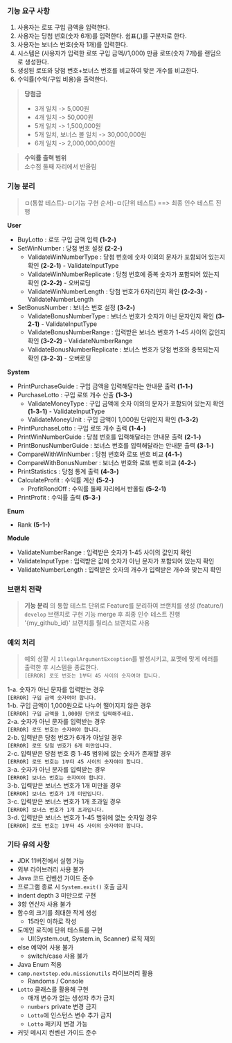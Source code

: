 ### 기능 요구 사항
1. 사용자는 로또 구입 금액을 입력한다.
2. 사용자는 당첨 번호(숫자 6개)를 입력한다. 쉼표(,)를 구분자로 한다. 
3. 사용자는 보너스 번호(숫자 1개)를 입력한다.
4. 시스템은 (사용자가 입력한 로또 구입 금액//1,000) 만큼 로또(숫자 7개)를 랜덤으로 생성한다.
5. 생성된 로또와 당첨 번호+보너스 번호를 비교하여 맞은 개수를 비교한다.
6. 수익률(수익/구입 비용)을 출력한다.

> __당첨금__
> - 3개 일치 -> 5,000원
> - 4개 일치 -> 50,000원
> - 5개 일치 -> 1,500,000원
> - 5개 일치, 보너스 볼 일치 -> 30,000,000원
> - 6개 일치 -> 2,000,000,000원

> __수익률 출력 범위__<br>
> 소수점 둘째 자리에서 반올림

### 기능 분리
> ㅁ(통합 테스트)-ㅁ(기능 구현 순서)-ㅁ(단위 테스트) ==> 최종 인수 테스트 진행

__User__
- BuyLotto : 로또 구입 금액 입력 __(1-2-)__
- SetWinNumber : 당첨 번호 설정 __(2-2-)__
  - ValidateWinNumberType : 당첨 번호에 숫자 이외의 문자가 포함되어 있는지 확인 __(2-2-1)__ - ValidateInputType
  - ValidateWinNumberReplicate : 당첨 번호에 중복 숫자가 포함되어 있는지 확인 __(2-2-2)__ - 오버로딩
  - ValidateWinNumberLength : 당첨 번호가 6자리인지 확인 __(2-2-3)__ - ValidateNumberLength
- SetBonusNumber : 보너스 번호 설정 __(3-2-)__
  - ValidateBonusNumberType : 보너스 번호가 숫자가 아닌 문자인지 확인 __(3-2-1)__ - ValidateInputType
  - ValidateBonusNumberRange : 입력받은 보너스 번호가 1-45 사이의 값인지 확인 __(3-2-2)__ - ValidateNumberRange
  - ValidateBonusNumberReplicate : 보너스 번호가 당첨 번호와 중복되는지 확인 __(3-2-3)__ - 오버로딩

__System__
- PrintPurchaseGuide : 구입 금액을 입력해달라는 안내문 출력 __(1-1-)__
- PurchaseLotto : 구입 로또 개수 산출 __(1-3-)__
  - ValidateMoneyType : 구입 금액에 숫자 이외의 문자가 포함되어 있는지 확인 __(1-3-1)__ - ValidateInputType
  - ValidateMoneyUnit : 구입 금액이 1,000원 단위인지 확인 __(1-3-2)__
- PrintPurchaseLotto : 구입 로또 개수 출력 __(1-4-)__
- PrintWinNumberGuide : 당첨 번호를 입력해달라는 안내문 출력 __(2-1-)__
- PrintBonusNumberGuide : 보너스 번호를 입력해달라는 안내문 출력 __(3-1-)__
- CompareWithWinNumber : 당첨 번호와 로또 번호 비교 __(4-1-)__
- CompareWithBonusNumber : 보너스 번호와 로또 번호 비교 __(4-2-)__
- PrintStatistics : 당첨 통계 출력 __(4-3-)__
- CalculateProfit : 수익률 계산 __(5-2-)__
  - ProfitRondOff : 수익률 둘째 자리에서 반올림 __(5-2-1)__
- PrintProfit : 수익률 출력 __(5-3-)__

__Enum__
- Rank __(5-1-)__

__Module__
- ValidateNumberRange : 입력받은 숫자가 1-45 사이의 값인지 확인
- ValidateInputType : 입력받은 값에 숫자가 아닌 문자가 포함되어 있는지 확인
- ValidateNumberLength : 입력받은 숫자의 개수가 입력받은 개수와 맞는지 확인

### 브랜치 전략
> __기능 분리__ 의 통합 테스트 단위로 Feature를 분리하여 브랜치를 생성 (feature/<Short Description>)<br>
> `develop` 브랜치로 구현 기능 merge 후 최종 인수 테스트 진행<br>
> '{my_github_id}' 브랜치를 릴리스 브랜치로 사용<br>


### 예외 처리
> 예외 상황 시 `IllegalArgumentException`를 발생시키고, 포맷에 맞게 에러를 출력한 후 시스템을 종료한다.<br>
> `[ERROR] 로또 번호는 1부터 45 사이의 숫자여야 합니다.`

1-a. 숫자가 아닌 문자를 입력받는 경우<br>
`[ERROR] 구입 금액 숫자여야 합니다.`<br>
1-b. 구입 금액이 1,000원으로 나누어 떨어지지 않은 경우<br>
`[ERROR] 구입 금액을 1,000원 단위로 입력해주세요.`<br>
2-a. 숫자가 아닌 문자를 입력받는 경우<br>
`[ERROR] 로또 번호는 숫자여야 합니다.`<br>
2-b. 입력받은 당첨 번호가 6개가 아닐일 경우<br>
`[ERROR] 로또 당첨 번호가 6개 미만입니다.`<br>
2-c. 입력받은 당첨 번호 중 1-45 범위에 없는 숫자가 존재할 경우<br>
`[ERROR] 로또 번호는 1부터 45 사이의 숫자여야 합니다.`<br>
3-a. 숫자가 아닌 문자를 입력받는 경우<br>
`[ERROR] 보너스 번호는 숫자여야 합니다.`<br>
3-b. 입력받은 보너스 번호가 1개 미만을 경우<br>
`[ERROR] 보너스 번호가 1개 미만입니다.`<br>
3-c. 입력받은 보너스 번호가 1개 초과일 경우<br>
`[ERROR] 보너스 번호가 1개 초과입니다.`<br>
3-d. 입력받은 보너스 번호가 1-45 범위에 없는 숫자일 경우<br>
`[ERROR] 로또 번호는 1부터 45 사이의 숫자여야 합니다.`<br>

### 기타 유의 사항
- JDK 11버전에서 실행 가능
- 외부 라이브러리 사용 불가
- Java 코드 컨벤션 가이드 준수
- 프로그램 종료 시 `System.exit()` 호출 금지
- indent depth 3 미만으로 구현
- 3항 연산자 사용 불가
- 함수의 크기를 최대한 작게 생성
  - 15라인 이하로 작성
- 도메인 로직에 단위 테스트를 구현
  - UI(System.out, System.in, Scanner) 로직 제외
- else 예약어 사용 불가
  - switch/case 사용 불가
- Java Enum 적용
- `camp.nextstep.edu.missionutils` 라이브러리 활용
  - Randoms / Console
- `Lotto` 클래스를 활용해 구현
  - 매개 변수가 없는 생성자 추가 금지
  - `numbers` private 변경 금지
  - `Lotto`에 인스턴스 변수 추가 금지
  - `Lotto` 패키지 변경 가능
- 커밋 메시지 컨벤션 가이드 준수